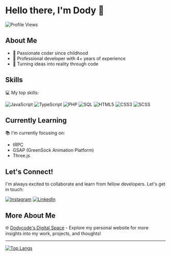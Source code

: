 # Hello there, I'm Dody 👋

![Profile Views](https://hitx.vercel.app/counter/?id=https://github.com/dodycode/dodycode&t=github%20views)

## About Me

- 🚀 Passionate coder since childhood
- 💼 Professional developer with 4+ years of experience
- 🌟 Turning ideas into reality through code

## Skills

💻 My top skills:

![JavaScript](https://img.shields.io/badge/-JavaScript-F7DF1E?style=flat-square&logo=javascript&logoColor=black)
![TypeScript](https://img.shields.io/badge/-TypeScript-3178C6?style=flat-square&logo=typescript&logoColor=white)
![PHP](https://img.shields.io/badge/-PHP-777BB4?style=flat-square&logo=php&logoColor=white)
![SQL](https://img.shields.io/badge/-SQL-4479A1?style=flat-square&logo=postgresql&logoColor=white)
![HTML5](https://img.shields.io/badge/-HTML5-E34F26?style=flat-square&logo=html5&logoColor=white)
![CSS3](https://img.shields.io/badge/-CSS3-1572B6?style=flat-square&logo=css3&logoColor=white)
![SCSS](https://img.shields.io/badge/-SCSS-CC6699?style=flat-square&logo=sass&logoColor=white)

## Currently Learning

📚 I'm currently focusing on:
- tRPC
- GSAP (GreenSock Animation Platform)
- Three.js

## Let's Connect!

I'm always excited to collaborate and learn from fellow developers. Let's get in touch:

[![Instagram](https://img.shields.io/badge/-Instagram-E4405F?style=flat-square&logo=instagram&logoColor=white)](https://instagram.com/__dodypras)
[![LinkedIn](https://img.shields.io/badge/-LinkedIn-0077B5?style=flat-square&logo=linkedin&logoColor=white)](https://www.linkedin.com/in/dodycode/)

## More About Me

🌐 [Dodycode's Digital Space](https://dodycode.com) - Explore my personal website for more insights into my work, projects, and thoughts!

---
[![Top Langs](https://github-readme-stats.vercel.app/api/top-langs/?username=rendiriz&layout=compact&langs_count=8)](https://github.com/rendiriz)

